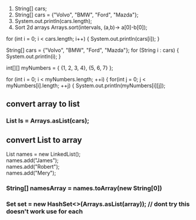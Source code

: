 1. String[] cars;
2. String[] cars = {"Volvo", "BMW", "Ford", "Mazda"};
3. System.out.println(cars.length);
4. Sort 2d arrays Arrays.sort(intervals, (a,b)-> a[0]-b[0]);



for (int i = 0; i < cars.length; i++) {
  System.out.println(cars[i]);
}


String[] cars = {"Volvo", "BMW", "Ford", "Mazda"};
for (String i : cars) {
  System.out.println(i);
}

int[][] myNumbers = { {1, 2, 3, 4}, {5, 6, 7} };

 for (int i = 0; i < myNumbers.length; ++i) {
      for(int j = 0; j < myNumbers[i].length; ++j) {
        System.out.println(myNumbers[i][j]);
        
 ## convert array to list 
 ###  List<String> ls = Arrays.asList(cars); 
 
 ## convert List to array 
  List<String> names = new LinkedList<String>();  
  names.add("James");  
   names.add("Robert");  
    names.add("Mery");
  ### String[] namesArray = names.toArray(new String[0]) 
  ### Set<T> set = new HashSet<>(Arrays.asList(array)); // dont try this doesn't work  use for each 

